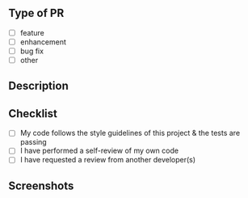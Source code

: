 ## Type of PR

- [ ] feature
- [ ] enhancement
- [ ] bug fix
- [ ] other

## Description

<!-- Please include a summary of the change and explain the value or reasoning behind this change. -->

<!-- Fixes #(issue) -->

## Checklist

- [ ] My code follows the style guidelines of this project & the tests are passing
- [ ] I have performed a self-review of my own code
- [ ] I have requested a review from another developer(s)

## Screenshots

<!-- If these are changes to the UI, please include screenshots (make sure to blur any PII!!) -->
